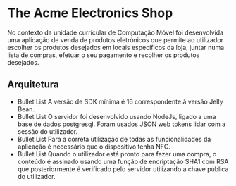 # The Acme Electronics Shop

No contexto da unidade curricular de Computação Móvel foi desenvolvida uma aplicação de venda de produtos eletrónicos que permite ao utilizador escolher os produtos desejados em locais específicos da loja, juntar numa lista de compras, efetuar o seu pagamento e recolher os produtos desejados. 


## Arquitetura 
* Bullet List A versão de SDK mínima é 16 correspondente à versão Jelly Bean.
* Bullet List O servidor foi desenvolvido usando NodeJs, ligado a uma base de dados postgresql. Foram usados JSON web tokens lidar com  a sessão do utilizador.
* Bullet List Para a correta utilização de todas as funcionalidades da aplicação é necessário que o dispositivo tenha NFC.
* Bullet List Quando o utilizador está pronto para fazer uma compra, o conteúdo é assinado usando uma função de encriptação SHA1 com RSA que posteriormente é verificado pelo servidor utilizando a chave pública do utilizador.


